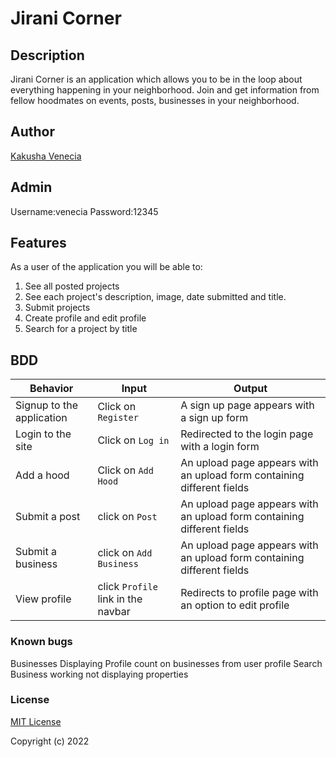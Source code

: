 # Jirani Corner

## Description

Jirani Corner is an application which allows you to be in the loop about everything happening in your neighborhood. Join and get information from fellow hoodmates on events, posts, businesses in your neighborhood. 

## Author

[Kakusha Venecia](https://github.com/KakushaVenecia/)

## Admin 
 Username:venecia
 Password:12345

## Features
As a user of the application you will be able to:

1. See all posted projects
2. See each project's description, image, date submitted and title.
3. Submit projects
4. Create profile and edit profile
5. Search for a project by title

## BDD
| Behavior            | Input                         | Output                        | 
| ------------------- | ----------------------------- | ----------------------------- |
|Signup to the application| Click on `Register`|A sign up page appears with a sign up form|
|Login to the site | Click on `Log in`|Redirected to the login page with a login form|
|Add a hood | Click on `Add Hood` | An upload page appears with an upload form containing different fields|
|Submit a post|click on `Post`| An upload page appears with an upload form containing different fields|
|Submit a business|click on `Add Business`| An upload page appears with an upload form containing different fields|
|View profile|click `Profile` link in the navbar|Redirects to profile page with an option to edit profile|


### Known bugs
Businesses Displaying 
Profile count on businesses from user profile
Search Business working not displaying properties


### License
 [MIT License](https://github.com/KakushaVenecia/Jirani/blob/master/LICENCE/)

Copyright (c) 2022